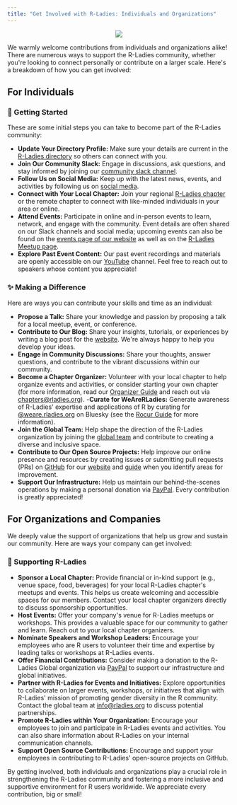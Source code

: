 ```yaml
---
title: "Get Involved with R-Ladies: Individuals and Organizations"
---
```


<center>

![](img/rladies-help.png)

</center>

We warmly welcome contributions from individuals and organizations alike!
There are numerous ways to support the R-Ladies community, whether you're looking to connect personally or contribute on a larger scale.
Here's a breakdown of how you can get involved:

## For Individuals

### 🚀 Getting Started

These are some initial steps you can take to become part of the R-Ladies community:

- **Update Your Directory Profile:** Make sure your details are current in the [R-Ladies directory](/directory) so others can connect with you.
- **Join Our Community Slack:** Engage in discussions, ask questions, and stay informed by joining our [community slack channel](https://rladies.org/form/community-slack).
- **Follow Us on Social Media:** Keep up with the latest news, events, and activities by following us on [social media](https://hachyderm.io/@RLadiesGlobal).
- **Connect with Your Local Chapter:** Join your regional [R-Ladies chapter](https://www.meetup.com/pro/rladies/) or the remote chapter to connect with like-minded individuals in your area or online.
- **Attend Events:** Participate in online and in-person events to learn, network, and engage with the community. Event details are often shared on our Slack channels and social media; upcoming events can also be found on the [events page of our website](/activities/events/) as well as on the [R-Ladies Meetup page](https://www.meetup.com/pro/rladies/?msockid=05f645055feb6d6c3770515d5e726c4b).
- **Explore Past Event Content:** Our past event recordings and materials are openly accessible on our [YouTube](https://www.youtube.com/@RLadiesGlobal) channel. Feel free to reach out to speakers whose content you appreciate!

### ✨ Making a Difference

Here are ways you can contribute your skills and time as an individual:

- **Propose a Talk:** Share your knowledge and passion by proposing a talk for a local meetup, event, or conference.
- **Contribute to Our Blog:** Share your insights, tutorials, or experiences by writing a blog post for the [website](https://rladies.org/). We're always happy to help you develop your ideas.
- **Engage in Community Discussions:** Share your thoughts, answer questions, and contribute to the vibrant discussions within our community.
- **Become a Chapter Organizer:** Volunteer with your local chapter to help organize events and activities, or consider starting your own chapter (for more information, read our [Organizer Guide](https://guide.rladies.org/organization/) and reach out via [chapters@rladies.org](mailto:chapters@rladies.org)).
-**Curate for WeAreRLadies:** Generate awareness of R-Ladies' expertise and applications of R by curating for [@weare.rladies.org](https://bsky.app/profile/weare.rladies.org) on Bluesky (see the [Rocur Guide](https://guide.rladies.org/rocur/about/) for more information).
- **Join the Global Team:** Help shape the direction of the R-Ladies organization by joining the [global team](https://rladies.org/about-us/global-team/) and contribute to creating a diverse and inclusive space.
- **Contribute to Our Open Source Projects:** Help improve our online presence and resources by creating issues or submitting pull requests (PRs) on [GitHub](https://github.com/rladies) for our [website](https://github.com/rladies/rladies.github.io) and [guide](https://github.com/rladies/rladiesguide) when you identify areas for improvement.
- **Support Our Infrastructure:** Help us maintain our behind-the-scenes operations by making a personal donation via [PayPal](https://www.paypal.com/donate/?hosted_button_id=VB4EK67MJ373E). Every contribution is greatly appreciated!

## For Organizations and Companies

We deeply value the support of organizations that help us grow and sustain our community. Here are ways your company can get involved:

### 🏢 Supporting R-Ladies

- **Sponsor a Local Chapter:** Provide financial or in-kind support (e.g., venue space, food, beverages) for your local R-Ladies chapter's meetups and events. This helps us create welcoming and accessible spaces for our members. Contact your local chapter organizers directly to discuss sponsorship opportunities.
- **Host Events:** Offer your company's venue for R-Ladies meetups or workshops. This provides a valuable space for our community to gather and learn. Reach out to your local chapter organizers.
- **Nominate Speakers and Workshop Leaders:** Encourage your employees who are R users to volunteer their time and expertise by leading talks or workshops at R-Ladies events.
- **Offer Financial Contributions:** Consider making a donation to the R-Ladies Global organization via [PayPal](https://www.paypal.com/donate/?hosted_button_id=VB4EK67MJ373E) to support our infrastructure and global initiatives.
- **Partner with R-Ladies for Events and Initiatives:** Explore opportunities to collaborate on larger events, workshops, or initiatives that align with R-Ladies' mission of promoting gender diversity in the R community. Contact the global team at [info@rladies.org](mailto:info@rladies.org) to discuss potential partnerships.
- **Promote R-Ladies within Your Organization:** Encourage your employees to join and participate in R-Ladies events and activities. You can also share information about R-Ladies on your internal communication channels.
- **Support Open Source Contributions:** Encourage and support your employees in contributing to R-Ladies' open-source projects on GitHub.

By getting involved, both individuals and organizations play a crucial role in strengthening the R-Ladies community and fostering a more inclusive and supportive environment for R users worldwide. We appreciate every contribution, big or small!
